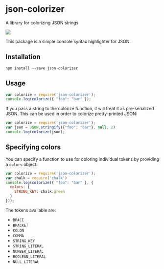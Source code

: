 # json-colorizer
A library for colorizing JSON strings

![](https://raw.githubusercontent.com/joeattardi/json-colorizer/master/screenshot.png)

This package is a simple console syntax highlighter for JSON.

## Installation
`npm install --save json-colorizer`

## Usage

```js
var colorize = require('json-colorizer');
console.log(colorize({ "foo": "bar" });
```

If you pass a string to the colorize function, it will treat it as pre-serialized JSON. This can be used in order to colorize pretty-printed JSON:

```js
var colorize = require('json-colorizer');
var json = JSON.stringify({"foo": "bar"}, null, 2)
console.log(colorize(json);
```


## Specifying colors

You can specify a function to use for coloring individual tokens by providing a `colors` object:

```js
var colorize = require('json-colorizer');
var chalk = require('chalk')
console.log(colorize({ "foo": "bar" }, {
  colors: {
    STRING_KEY: chalk.green
  }
}));
```

The tokens available are:

* `BRACE`
* `BRACKET`
* `COLON`
* `COMMA`
* `STRING_KEY`
* `STRING_LITERAL`
* `NUMBER_LITERAL`
* `BOOLEAN_LITERAL`
* `NULL_LITERAL`
